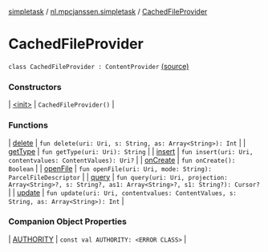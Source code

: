 [simpletask](../../index.md) / [nl.mpcjanssen.simpletask](../index.md) / [CachedFileProvider](.)

# CachedFileProvider

`class CachedFileProvider : ContentProvider` [(source)](https://github.com/mpcjanssen/simpletask-android/blob/master/src/main/java/nl/mpcjanssen/simpletask/CachedFileProvider.kt#L15)

### Constructors

| [&lt;init&gt;](-init-.md) | `CachedFileProvider()` |

### Functions

| [delete](delete.md) | `fun delete(uri: Uri, s: String, as: Array<String>): Int` |
| [getType](get-type.md) | `fun getType(uri: Uri): String` |
| [insert](insert.md) | `fun insert(uri: Uri, contentvalues: ContentValues): Uri?` |
| [onCreate](on-create.md) | `fun onCreate(): Boolean` |
| [openFile](open-file.md) | `fun openFile(uri: Uri, mode: String): ParcelFileDescriptor` |
| [query](query.md) | `fun query(uri: Uri, projection: Array<String>?, s: String?, as1: Array<String>?, s1: String?): Cursor?` |
| [update](update.md) | `fun update(uri: Uri, contentvalues: ContentValues, s: String, as: Array<String>): Int` |

### Companion Object Properties

| [AUTHORITY](-a-u-t-h-o-r-i-t-y.md) | `const val AUTHORITY: <ERROR CLASS>` |

